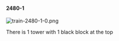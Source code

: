 #### 2480-1
![train-2480-1-0.png](https://github.com/lil-lab/nlvr/raw/master/nlvr/train/images/68/train-2480-1-0.png "train-2480-1-0.png")

There is 1 tower with 1 black block at the top